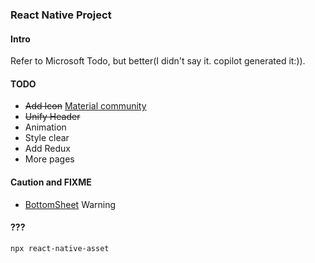 ### React Native Project

#### Intro

Refer to Microsoft Todo, but better(I didn't say it. copilot generated it:)).

#### TODO

- ~~Add Icon~~ [Material community](https://static.enapter.com/rn/icons/material-community.html)
- ~~Unify Header~~
- Animation
- Style clear
- Add Redux
- More pages


#### Caution and FIXME

- [BottomSheet](https://github.com/gorhom/react-native-bottom-sheet/pull/1848) Warning


#### ???
`npx react-native-asset`